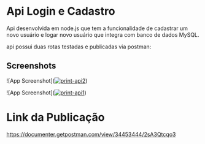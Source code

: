 
# Api Login e Cadastro
 Api desenvolvida em node.js que tem a funcionalidade de cadastrar um novo usuário e logar novo usuário que integra com banco de dados MySQL.

api possui duas rotas testadas e publicadas via postman:


## Screenshots

![App Screenshot](<a href="https://ibb.co/nBQFLb5"><img src="https://i.ibb.co/MfPmCs3/print-api2.png" alt="print-api2" border="0"></a>)

![App Screenshot](<a href="https://ibb.co/k6Xnq76"><img src="https://i.ibb.co/TqtXPfq/print-api1.png" alt="print-api1" border="0"></a>)


# Link da  Publicação
https://documenter.getpostman.com/view/34453444/2sA3Qtcqo3

